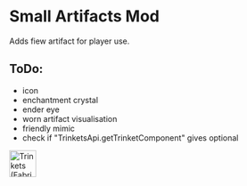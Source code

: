 # Small Artifacts Mod
Adds fiew artifact for player use.

## ToDo:
* icon
* enchantment crystal
* ender eye
* worn artifact visualisation
* friendly mimic
* check if "TrinketsApi.getTrinketComponent" gives optional

<a href="https://www.curseforge.com/minecraft/mc-mods/trinkets-fabric" target="_blank"><img alt="Trinkets (Fabric) - Mods - Minecraft - CurseForge" src="https://kalucky0.b-cdn.net/trinkets.webp" height="48"></a>